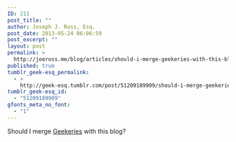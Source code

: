 ```yaml
---
ID: 211
post_title: ""
author: Joseph J. Ross, Esq.
post_date: 2013-05-24 06:06:59
post_excerpt: ""
layout: post
permalink: >
  http://joeross.me/blog/articles/should-i-merge-geekeries-with-this-blog/
published: true
tumblr_geek-esq_permalink:
  - >
    http://geek-esq.tumblr.com/post/51209189909/should-i-merge-geekeries-with-this-blog
tumblr_geek-esq_id:
  - "51209189909"
gfonts_meta_no_font:
  - "1"
---
```

<p>Should I merge <a href="http://joeross.tumblr.com" target="_blank">Geekeries</a> with this blog?</p>